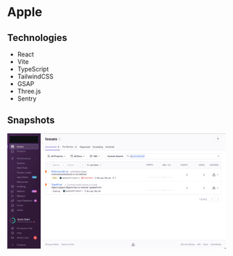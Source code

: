 # Apple

## Technologies

- React
- Vite
- TypeScript
- TailwindCSS
- GSAP
- Three.js
- Sentry

## Snapshots

![Sentry dashhboard](./docs/sentry-dashboard.png)
